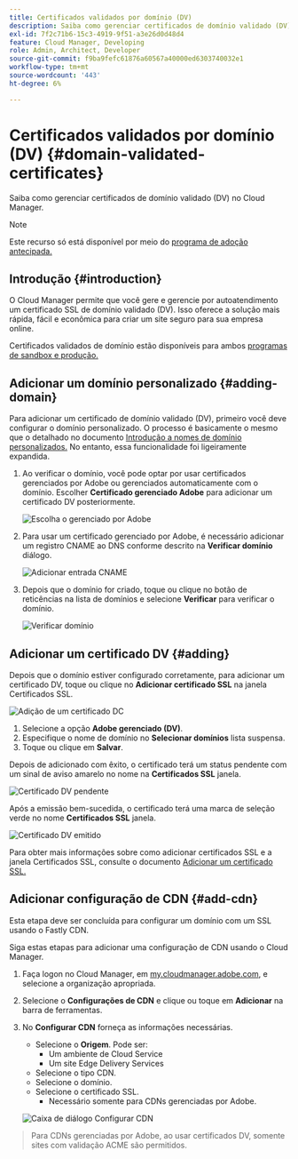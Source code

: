 ```yaml
---
title: Certificados validados por domínio (DV)
description: Saiba como gerenciar certificados de domínio validado (DV) no Cloud Manager.
exl-id: 7f2c71b6-15c3-4919-9f51-a3e26d0d48d4
feature: Cloud Manager, Developing
role: Admin, Architect, Developer
source-git-commit: f9ba9fefc61876a60567a40000ed6303740032e1
workflow-type: tm+mt
source-wordcount: '443'
ht-degree: 6%

---
```


# Certificados validados por domínio (DV) {#domain-validated-certificates}

Saiba como gerenciar certificados de domínio validado (DV) no Cloud Manager.

>[!NOTE]
>
>Este recurso só está disponível por meio do [programa de adoção antecipada.](/help/implementing/cloud-manager/release-notes/current.md#early-adoption)

## Introdução {#introduction}

O Cloud Manager permite que você gere e gerencie por autoatendimento um certificado SSL de domínio validado (DV). Isso oferece a solução mais rápida, fácil e econômica para criar um site seguro para sua empresa online.

Certificados validados de domínio estão disponíveis para ambos [programas de sandbox e produção.](/help/implementing/cloud-manager/getting-access-to-aem-in-cloud/program-types.md)

## Adicionar um domínio personalizado {#adding-domain}

Para adicionar um certificado de domínio validado (DV), primeiro você deve configurar o domínio personalizado. O processo é basicamente o mesmo que o detalhado no documento [Introdução a nomes de domínio personalizados.](/help/implementing/cloud-manager/custom-domain-names/introduction.md) No entanto, essa funcionalidade foi ligeiramente expandida.

1. Ao verificar o domínio, você pode optar por usar certificados gerenciados por Adobe ou gerenciados automaticamente com o domínio. Escolher **Certificado gerenciado Adobe** para adicionar um certificado DV posteriormente.

   ![Escolha o gerenciado por Adobe](assets/verify-domain-dialog.png)

1. Para usar um certificado gerenciado por Adobe, é necessário adicionar um registro CNAME ao DNS conforme descrito na **Verificar domínio** diálogo.

   ![Adicionar entrada CNAME](assets/verify-domain-dialog-adobe-managed.png)

1. Depois que o domínio for criado, toque ou clique no botão de reticências na lista de domínios e selecione **Verificar** para verificar o domínio.

   ![Verificar domínio](assets/verify-domain.png)

## Adicionar um certificado DV {#adding}

Depois que o domínio estiver configurado corretamente, para adicionar um certificado DV, toque ou clique no **Adicionar certificado SSL** na janela Certificados SSL.

![Adição de um certificado DC](/help/implementing/cloud-manager/assets/ssl/add-dv-certificate.png)

1. Selecione a opção **Adobe gerenciado (DV)**.
1. Especifique o nome de domínio no **Selecionar domínios** lista suspensa.
1. Toque ou clique em **Salvar**.

Depois de adicionado com êxito, o certificado terá um status pendente com um sinal de aviso amarelo no nome na **Certificados SSL** janela.

![Certificado DV pendente](assets/pending-dv-certificate.png)

Após a emissão bem-sucedida, o certificado terá uma marca de seleção verde no nome **Certificados SSL** janela.

![Certificado DV emitido](assets/issued-dv-certificate.png)

Para obter mais informações sobre como adicionar certificados SSL e a janela Certificados SSL, consulte o documento [Adicionar um certificado SSL.](add-ssl-certificate.md)

## Adicionar configuração de CDN {#add-cdn}

Esta etapa deve ser concluída para configurar um domínio com um SSL usando o Fastly CDN.

Siga estas etapas para adicionar uma configuração de CDN usando o Cloud Manager.

1. Faça logon no Cloud Manager, em [my.cloudmanager.adobe.com](https://my.cloudmanager.adobe.com/), e selecione a organização apropriada.

1. Selecione o **Configurações de CDN** e clique ou toque em **Adicionar** na barra de ferramentas.

1. No **Configurar CDN** forneça as informações necessárias.

   * Selecione o **Origem**. Pode ser:
      * Um ambiente de Cloud Service
      * Um site Edge Delivery Services
   * Selecione o tipo CDN.
   * Selecione o domínio.
   * Selecione o certificado SSL.
      * Necessário somente para CDNs gerenciadas por Adobe.

   ![Caixa de diálogo Configurar CDN](assets/configure-cdn-dialog.png)

>
>
>Para CDNs gerenciadas por Adobe, ao usar certificados DV, somente sites com validação ACME são permitidos.
